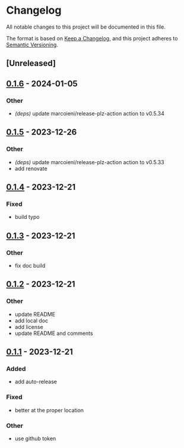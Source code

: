 # Changelog
All notable changes to this project will be documented in this file.

The format is based on [Keep a Changelog](https://keepachangelog.com/en/1.0.0/),
and this project adheres to [Semantic Versioning](https://semver.org/spec/v2.0.0.html).

## [Unreleased]

## [0.1.6](https://github.com/Miaxos/octokit-rs/compare/v0.1.5...v0.1.6) - 2024-01-05

### Other
- *(deps)* update marcoieni/release-plz-action action to v0.5.34

## [0.1.5](https://github.com/Miaxos/octokit-rs/compare/v0.1.4...v0.1.5) - 2023-12-26

### Other
- *(deps)* update marcoieni/release-plz-action action to v0.5.33
- add renovate

## [0.1.4](https://github.com/Miaxos/octokit-rs/compare/v0.1.3...v0.1.4) - 2023-12-21

### Fixed
- build typo

## [0.1.3](https://github.com/Miaxos/octokit-rs/compare/v0.1.2...v0.1.3) - 2023-12-21

### Other
- fix doc build

## [0.1.2](https://github.com/Miaxos/octokit-rs/compare/v0.1.1...v0.1.2) - 2023-12-21

### Other
- update README
- add local doc
- add license
- update README and comments

## [0.1.1](https://github.com/Miaxos/octokit-rs/compare/v0.1.0...v0.1.1) - 2023-12-21

### Added
- add auto-release

### Fixed
- better at the proper location

### Other
- use github token
